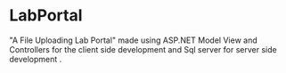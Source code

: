 # LabPortal
"A File Uploading Lab Portal" made using ASP.NET Model View and Controllers for the client side development and Sql server for server side development .
